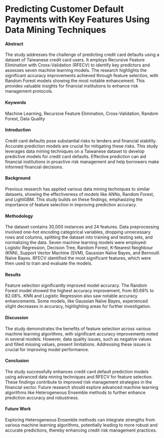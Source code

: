 # Predicting Customer Default Payments with Key Features Using Data Mining Techniques


#### Abstract
The study addresses the challenge of predicting credit card defaults using a dataset of Taiwanese credit card users. It employs Recursive Feature Elimination with Cross-Validation (RFECV) to identify key predictors and assesses seven machine learning models. The research highlights the significant accuracy improvements achieved through feature selection, with Random Forest models showing the most notable enhancement. This provides valuable insights for financial institutions to enhance risk management protocols.

#### Keywords
Machine Learning, Recursive Feature Elimination, Cross-Validation, Random Forest, Data Quality

#### Introduction
Credit card defaults pose substantial risks to lenders and financial stability. Accurate prediction models are crucial for mitigating these risks. This study leverages data mining techniques on a Taiwanese dataset to develop predictive models for credit card defaults. Effective prediction can aid financial institutions in proactive risk management and help borrowers make informed financial decisions.

#### Background
Previous research has applied various data mining techniques to similar datasets, showing the effectiveness of models like ANNs, Random Forest, and LightGBM. This study builds on these findings, emphasizing the importance of feature selection in improving prediction accuracy.

#### Methodology
The dataset contains 30,000 instances and 24 features. Data preprocessing involved one-hot encoding categorical variables, dropping unnecessary rows and columns, splitting the dataset into training and testing sets, and normalizing the data. Seven machine learning models were employed: Logistic Regression, Decision Tree, Random Forest, K-Nearest Neighbour (KNN), Support Vector Machine (SVM), Gaussian Naïve Bayes, and Bernoulli Naïve Bayes. RFECV identified the most significant features, which were then used to train and evaluate the models.

#### Results
Feature selection significantly improved model accuracy. The Random Forest model showed the highest accuracy improvement, from 80.69% to 82.08%. KNN and Logistic Regression also saw notable accuracy enhancements. Some models, like Gaussian Naïve Bayes, experienced slight decreases in accuracy, highlighting areas for further investigation.

#### Discussion
The study demonstrates the benefits of feature selection across various machine learning algorithms, with significant accuracy improvements noted in several models. However, data quality issues, such as negative values and filled missing values, present limitations. Addressing these issues is crucial for improving model performance.

#### Conclusion
The study successfully enhances credit card default prediction models using advanced data mining techniques and RFECV for feature selection. These findings contribute to improved risk management strategies in the financial sector. Future research should explore advanced machine learning algorithms like Heterogeneous Ensemble methods to further enhance prediction accuracy and robustness.

#### Future Work
Exploring Heterogeneous Ensemble methods can integrate strengths from various machine learning algorithms, potentially leading to more robust and accurate predictions, thereby enhancing credit risk management practices.
